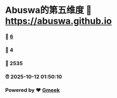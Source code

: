 # Abuswa的第五维度 :link: https://abuswa.github.io 
### :page_facing_up: [6](https://abuswa.github.io/tag.html) 
### :speech_balloon: 4 
### :hibiscus: 2535 
### :alarm_clock: 2025-10-12 01:50:10 
### Powered by :heart: [Gmeek](https://github.com/Meekdai/Gmeek)
